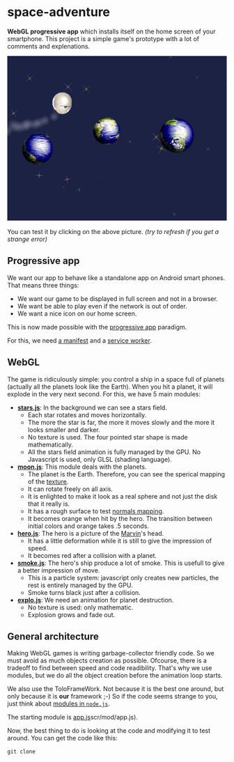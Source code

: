 # space-adventure
**WebGL progressive app** which installs itself on the home screen of your smartphone.
This project is a simple game's prototype with a lot of comments and explenations.

[![Screen Shot](img/screen-shot.jpg)](https://tolokoban.github.io/space-adventure)

You can test it by clicking on the above picture.
_(try to refresh if you get a strange error)_

## Progressive app

We want our app to behave like a standalone app on Android smart phones.
That means three things:
* We want our game to be displayed in full screen and not in a browser.
* We want be able to play even if the network is out of order.
* We want a nice icon on our home screen.

This is now made possible with the [progressive app](https://developers.google.com/web/updates/2015/03/increasing-engagement-with-app-install-banners-in-chrome-for-android?hl=en) paradigm.

For this, we need [a manifest](src/mod/manifest.json) and a [service worker](src/mod/offline.wrk).

## WebGL

The game is ridiculously simple: you control a ship in a space full of planets (actually all the planets look like the Earth).
When you hit a planet, it will explode in the very next second. For this, we have 5 main modules:
* __[stars.js](src/mod/stars.js)__: In the background we can see a stars field.
    * Each star rotates and moves horizontally.
    * The more the star is far, the more it moves slowly and the more it looks smaller and darker.
    * No texture is used. The four pointed star shape is made mathematically.
    * All the stars field animation is fully managed by the GPU. No Javascript is used, only GLSL (shading language).
* __[moon.js](src/mod/moon.js)__: This module deals with the planets.
    * The planet is the Earth. Therefore, you can see the sperical mapping of the [texture](src/mod/app/earth.png).
    * It can rotate freely on all axis.
    * It is enlighted to make it look as a real sphere and not just the disk that it really is.
    * It has a rough surface to test [normals mapping](src/mod/app/moon.png).
    * It becomes orange when hit by the hero. The transition between initial colors and orange takes .5 seconds.
* __[hero.js](src/mod/hero.js)__: The hero is a picture of the [Marvin](https://en.wikipedia.org/wiki/Marvin_(character))'s head.
    * It has a little deformation while it is still to give the impression of speed.
    * It becomes red after a collision with a planet.
* __[smoke.js](src/mod/smoke.js)__: The hero's ship produce a lot of smoke. This is usefull to give a better impression of move.
    * This is a particle system: javascript only creates new particles, the rest is entirely managed by the GPU.
    * Smoke turns black just after a collision.
* __[explo.js](src/mod/explo.js)__: We need an animation for planet destruction.
    * No texture is used: only mathematic.
    * Explosion grows and fade out.
    
## General architecture

Making WebGL games is writing garbage-collector friendly code.
So we must avoid as much objects creation as possible.
Ofcourse, there is a tradeoff to find between speed and code readibility.
That's why we use modules, but we do all the object creation before the animation loop starts.

We also use the ToloFrameWork. Not because it is the best one around, but only because it is **our** framework ;-)
So if the code seems strange to you, just think about [modules in `node.js`](https://nodejs.org/api/modules.html).

The starting module is [app.js]()scr/mod/app.js).

Now, the best thing to do is looking at the code and modifying it to test around.
You can get the code like this:
```
git clone 
```
